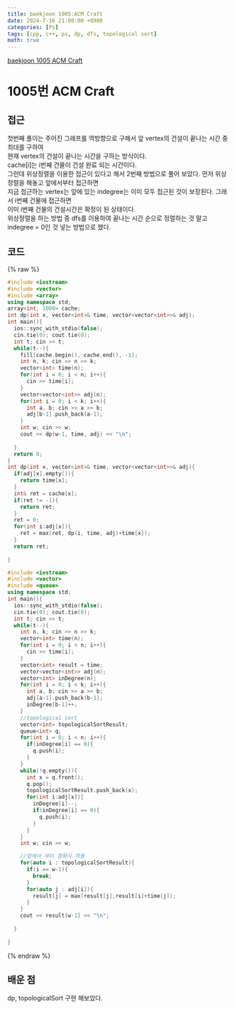 ```yaml
---
title: baekjoon 1005:ACM Craft
date: 2024-7-16 21:00:00 +0900
categories: [Ps]
tags: [cpp, c++, ps, dp, dfs, topological sort]
math: true
---
```


[baekjoon 1005 ACM Craft](https://www.acmicpc.net/problem/1005)

# 1005번 ACM Craft

## 접근
첫번째 풀이는 주어진 그래프를 역방향으로 구해서 앞 vertex의 건설이 끝나는 시간 중 최대를 구하여  
현재 vertex의 건설이 끝나는 시간을 구하는 방식이다.  
cache[i]는 i번째 건물이 건설 완료 되는 시간이다.  
그런데 위상정렬을 이용한 접근이 있다고 해서 2번째 방법으로 풀어 보았다. 먼저 위상정렬을 해놓고 앞에서부터 접근하면  
지금 접근하는 vertex는 앞에 있는 indegree는 이미 모두 접근된 것이 보장된다. 그래서 i번째 건물에 접근하면  
이미 i번째 건물의 건설시간은 확정이 된 상태이다.  
위상정렬을 하는 방법 중 dfs를 이용하여 끝나는 시간 순으로 정렬하는 것 말고 indegree = 0인 것 넣는 방법으로 했다.  
## 코드
{% raw %}
```cpp
#include <iostream>
#include <vector>
#include <array>
using namespace std;
array<int, 1000> cache;
int dp(int x, vector<int>& time, vector<vector<int>>& adj);
int main(){
  ios::sync_with_stdio(false);
  cin.tie(0); cout.tie(0);
  int t; cin >> t;
  while(t--){
    fill(cache.begin(), cache.end(), -1);
    int n, k; cin >> n >> k;
    vector<int> time(n);
    for(int i = 0; i < n; i++){
      cin >> time[i];
    }
    vector<vector<int>> adj(n);
    for(int i = 0; i < k; i++){
      int a, b; cin >> a >> b;
      adj[b-1].push_back(a-1);
    }
    int w; cin >> w;
    cout << dp(w-1, time, adj) << "\n";
    
  }
  return 0;
}
int dp(int x, vector<int>& time, vector<vector<int>>& adj){
  if(adj[x].empty()){
    return time[x];
  }
  int& ret = cache[x];
  if(ret != -1){
    return ret;
  }
  ret = 0;
  for(int i:adj[x]){
    ret = max(ret, dp(i, time, adj)+time[x]);
  }
  return ret;
  
}
```
```cpp
#include <iostream>
#include <vector>
#include <queue>
using namespace std;
int main(){
  ios::sync_with_stdio(false);
  cin.tie(0); cout.tie(0);
  int t; cin >> t;
  while(t--){
    int n, k; cin >> n >> k;
    vector<int> time(n);
    for(int i = 0; i < n; i++){
      cin >> time[i];
    }
    vector<int> result = time;
    vector<vector<int>> adj(n);
    vector<int> inDegree(n);
    for(int i = 0; i < k; i++){
      int a, b; cin >> a >> b;
      adj[a-1].push_back(b-1);
      inDegree[b-1]++;
    }
    //topological sort
    vector<int> topologicalSortResult;
    queue<int> q;
    for(int i = 0; i < n; i++){
      if(inDegree[i] == 0){
        q.push(i);
      }
    }
    while(!q.empty()){
      int x = q.front();
      q.pop();
      topologicalSortResult.push_back(x);
      for(int i:adj[x]){
        inDegree[i]--;
        if(inDegree[i] == 0){
          q.push(i);
        }
      }
    }
    int w; cin >> w;

    //앞에서 부터 점화식 적용
    for(auto i : topologicalSortResult){
      if(i == w-1){
        break;
      }
      for(auto j : adj[i]){
        result[j] = max(result[j],result[i]+time[j]);
      }
    }
    cout << result[w-1] << "\n";
    
  }
  
}

```
{% endraw %}


## 배운 점
dp, topologicalSort 구현 해보았다.

